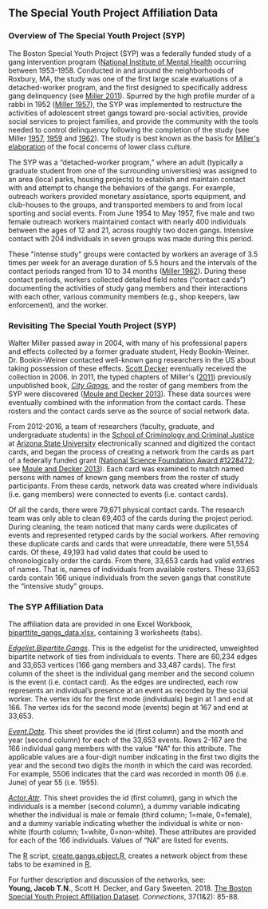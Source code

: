 ## The Special Youth Project Affiliation Data  

### Overview of The Special Youth Project (SYP)  
The Boston Special Youth Project (SYP) was a federally funded study of a gang intervention program ([National Institute of Mental Health](https://www.nimh.nih.gov/index.shtml) occurring between 1953-1958. Conducted in and around the neighborhoods of Roxbury, MA, the study was one of the first large scale evaluations of a detached-worker program, and the first designed to specifically address gang delinquency (see [Miller 2011](https://ccj.asu.edu/gangresearch)). Spurred by the high profile murder of a rabbi in 1952 ([Miller 1957](http://www.journals.uchicago.edu/doi/abs/10.1086/640341)), the SYP was implemented to restructure the activities of adolescent street gangs toward pro-social activities, provide social services to project families, and provide the community with the tools needed to control delinquency following the completion of the study (see Miller [1957](http://www.journals.uchicago.edu/doi/abs/10.1086/640341), [1959](http://ann.sagepub.com/content/322/1/97.short) and [1962](http://socpro.oxfordjournals.org/content/10/2/168)). The study is best known as the basis for [Miller's elaboration](http://onlinelibrary.wiley.com/doi/10.1111/j.1540-4560.1958.tb01413.x/abstract) of the focal concerns of lower class culture.  

The SYP was a “detached-worker program,” where an adult (typically a graduate student from one of the surrounding universities) was assigned to an area (local parks, housing projects) to establish and maintain contact with and attempt to change the behaviors of the gangs. For example, outreach workers provided monetary assistance, sports equipment, and club-houses to the groups, and transported members to and from local sporting and social events. From June 1954 to May 1957, five male and two female outreach workers maintained contact with nearly 400 individuals between the ages of 12 and 21, across roughly two dozen gangs. Intensive contact with 204 individuals in seven groups was made during this period.  

These "intense study" groups were contacted by workers an average of 3.5 times per week for an average duration of 5.5 hours and the intervals of the contact periods ranged from 10 to 34 months ([Miller 1962](http://socpro.oxfordjournals.org/content/10/2/168)). During these contact periods, workers collected detailed field notes (“contact cards”) documenting the activities of study gang members and their interactions with each other, various community members (e.g., shop keepers, law enforcement), and the worker.  

### Revisiting The Special Youth Project (SYP)  
Walter Miller passed away in 2004, with many of his professional papers and effects collected by a former graduate student, Hedy Bookin-Weiner. Dr. Bookin-Weiner contacted well-known gang researchers in the US about taking possession of these effects. [Scott Decker](https://ccj.asu.edu/content/scott-decker-0) eventually received the collection in 2006. In 2011, the typed chapters of Miller's ([2011](https://ccj.asu.edu/gangresearch)) previously unpublished book, *[City Gangs](https://ccj.asu.edu/gangresearch)*, and the roster of gang members from the SYP were discovered ([Moule and Decker 2013](http://www.jqcjc.org/documents/v1i2.pdf)). These data sources were eventually combined with the information from the contact cards. These rosters and the contact cards serve as the source of social network data.  

From 2012-2016, a team of researchers (faculty, graduate, and undergraduate students) in the [School of Criminology and Criminal Justice](https://ccj.asu.edu/) at [Arizona State University](https://asu.edu/) electronically scanned and digitized the contact cards, and began the process of creating a network from the cards as part of a federally funded grant ([National Science Foundation Award #1228472](https://nsf.gov/awardsearch/showAward?AWD_ID=1228472); see [Moule and Decker 2013](http://www.jqcjc.org/documents/v1i2.pdf)). Each card was examined to match named persons with names of known gang members from the roster of study participants. From these cards, network data was created where individuals (i.e. gang members) were connected to events (i.e. contact cards).  

Of all the cards, there were 79,671 physical contact cards. The research team was only able to clean 69,403 of the cards during the project period. During cleaning, the team noticed that many cards were duplicates of events and represented retyped cards by the social workers. After removing these duplicate cards and cards that were unreadable, there were 51,554 cards. Of these, 49,193 had valid dates that could be used to chronologically order the cards. From there, 33,653 cards had valid entries of names. That is, names of individuals from available rosters. These 33,653 cards contain 166 unique individuals from the seven gangs that constitute the “intensive study” groups.  

### The SYP Affiliation Data  
The affiliation data are provided in one Excel Workbook, ﻿[biparttite_gangs_data.xlsx﻿](https://github.com/jacobtnyoung/SYP-Networks/raw/master/bipartite_gangs_data.xlsx), containing 3 worksheets (tabs).  

﻿*[Edgelist.Bipartite.Gangs](https://github.com/jacobtnyoung/SYP-Networks/raw/master/edgelist.bipartite.gangs.csv)﻿*. This is the edgelist for the unidirected, unweighted bipartite network of ties from individuals to events. There are 60,234 edges and 33,653 vertices (166 gang members and 33,487 cards). The first column of the sheet is the individual gang member and the second column is the event (i.e. contact card). As the edges are undirected, each row represents an individual’s presence at an event as recorded by the social worker. The vertex ids for the first mode (individuals) begin at 1 and end at 166. The vertex ids for the second mode (events) begin at 167 and end at 33,653.  

*[Event.Date](https://github.com/jacobtnyoung/SYP-Networks/raw/master/event.date.csv)*. This sheet provides the id (first column) and the month and year (second column) for each of the 33,653 events. Rows 2-167 are the 166 individual gang members with the value “NA” for this attribute. The applicable values are a four-digit number indicating in the first two digits the year and the second two digits the month in which the card was recorded. For example, 5506 indicates that the card was recorded in month 06 (i.e. June) of year 55 (i.e. 1955).  

*[Actor.Attr](https://github.com/jacobtnyoung/SYP-Networks/raw/master/actor.attr.csv)*. This sheet provides the id (first column), gang in which the individuals is a member (second column), a dummy variable indicating whether the individual is male or female (third column; 1=male, 0=female), and a dummy variable indicating whether the individual is white or non-white (fourth column; 1=white, 0=non-white). These attributes are provided for each of the 166 individuals. Values of “NA” are listed for events.  

The [R](https://cran.r-project.org/) script, [create.gangs.object.R](https://github.com/jacobtnyoung/SYP-Networks/raw/master/create.gangs.object.r), creates a network object from these tabs to be examined in [R](https://cran.r-project.org/).  

For further description and discussion of the networks, see:   
**Young, Jacob T.N.**, Scott H. Decker, and Gary Sweeten. 2018. [The Boston Special Youth Project Affiliation Dataset](https://www.exeley.com/journal/connections). *Connections*, 37(1&2): 85-88.  
